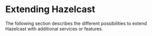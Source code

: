 
# Extending Hazelcast

The following section describes the different possibilities to extend Hazelcast with additional services or features.
